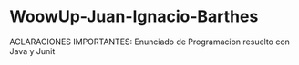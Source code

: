 # WoowUp-Juan-Ignacio-Barthes
ACLARACIONES IMPORTANTES:
Enunciado de Programacion resuelto con Java y Junit
 
